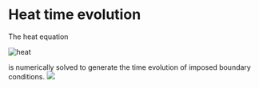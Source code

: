 # Heat time evolution
The heat equation 

![heat](http://mathurl.com/yaqjp2kr.png) 

is numerically solved to generate the time evolution of imposed boundary conditions.
![](heat.gif)
